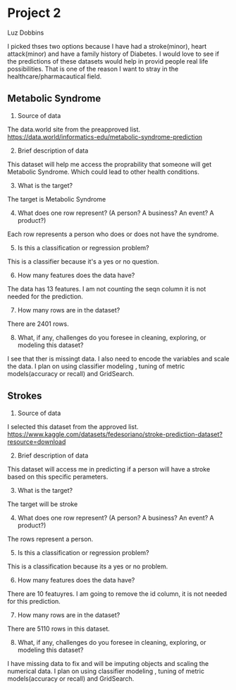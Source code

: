 # Project 2

Luz Dobbins

I picked thses two options because I have had a stroke(minor), heart attack(minor) and have a family history of Diabetes. I would love to see if the predictions of these datasets would help in provid people real life possibilities. That is one of the reason I want to stray in the healthcare/pharmacautical field.

## Metabolic Syndrome

1. Source of data

The data.world site from the preapproved list. https://data.world/informatics-edu/metabolic-syndrome-prediction

2. Brief description of data

This dataset will help me access the proprability that someone will get Metabolic Syndrome. Which could lead to other health conditions.

3. What is the target?

The target is Metabolic Syndrome

4. What does one row represent? (A person?  A business?  An event? A product?)

Each row represents a person who does or does not have the syndrome.

5. Is this a classification or regression problem?

This is a classifier because it's a yes or no question.

6. How many features does the data have?

The data has 13 features. I am not counting the seqn column it is not needed for the prediction.

7. How many rows are in the dataset?

There are 2401 rows.

8. What, if any, challenges do you foresee in cleaning, exploring, or modeling this dataset?

I see that ther is missingt data. I also need to encode the variables and scale the data. I plan on using classifier modeling , tuning of metric models(accuracy or recall) and GridSearch.

## Strokes

1. Source of data

I selected this dataset from the approved list. https://www.kaggle.com/datasets/fedesoriano/stroke-prediction-dataset?resource=download

2. Brief description of data

This dataset will access me in predicting if a person will have a stroke based on this specific perameters.

3. What is the target?

The target will be stroke

4. What does one row represent? (A person?  A business?  An event? A product?)

The rows represent a person.

5. Is this a classification or regression problem?

This is a classification because its a yes or no problem.

6. How many features does the data have?

There are 10 featuyres. I am going to remove the id column, it is not needed for this prediction.

7. How many rows are in the dataset?

There are 5110 rows in this dataset.

8. What, if any, challenges do you foresee in cleaning, exploring, or modeling this dataset?

I have missing data to fix and will be imputing objects and scaling the numerical data. I plan on using classifier modeling , tuning of metric models(accuracy or recall) and GridSearch.
